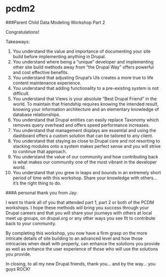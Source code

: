 pcdm2
=====

###Parent Child Data Modeling Workshop Part 2

Congratulations!

Takeaways:
1.	You understand the value and importance of documenting your site build before implementing anything in Drupal.
2.	You understand where being a “unique” developer and implementing other site build methods away from “the Drupal Way” offers powerful and cost effective benefits.
3.	You understand that adjusting Drupal’s UIs creates a more true to life content maintenance experience.
4.	You understand that adding functionality to a pre-existing system is not difficult.
5.	You understand that Views is your absolute “Best Drupal Friend” in the world. To maintain that friendship requires knowing the intended result, knowing your information architecture and an elementary knowledge of database relationships.
6.	You understand that Drupal entities can easily replace Taxonomy which removes query overhead and offers speed performance increases.
7.	You understand that management displays are essential and using the dashboard offers a custom solution that can be tailored to any client.
8.	You understand that staying as close to Drupal core and not resorting to stacking modules onto a system makes perfect sense and you will strive to continue that approach.
9.	You understand the value of our community and how contributing back is what makes our community one of the most vibrant in the developer world.
10.	You understand that you grew in leaps and bounds in an extremely short period of time with this workshop. Share your knowledge with others… it’s the right thing to do.



###A personal thank you from Jay:

I want to thank all of you that attended part 1, part 2 or both of the PCDM workshops. I hope these methods will bring you success through your Drupal careers and that you will share your journeys with others at local meet up groups, on drupal.org or any other ways you see fit to contribute back to your community.

By completing this workshop, you now have a firm grasp on the more intricate details of site building to an advanced level and how those intricacies when dealt with properly, can enhance the solutions you provide as well as enhance the user experience of those who will use the solutions you provide.

In closing, to all my new Drupal friends, thank you… and by the way… you guys ROCK!
